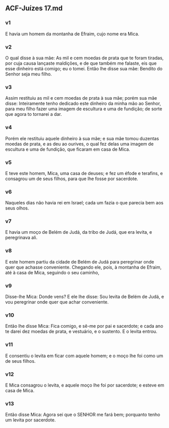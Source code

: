## ACF-Juízes 17.md
### v1
 E havia um homem da montanha de Efraim, cujo nome era Mica.
### v2
 O qual disse à sua mãe: As mil e cem moedas de prata que te foram tiradas, por cuja causa lançaste maldições, e de que também me falaste, eis que esse dinheiro está comigo; eu o tomei. Então lhe disse sua mãe: Bendito do Senhor seja meu filho.
### v3
 Assim restituiu as mil e cem moedas de prata à sua mãe; porém sua mãe disse: Inteiramente tenho dedicado este dinheiro da minha mão ao Senhor, para meu filho fazer uma imagem de escultura e uma de fundição; de sorte que agora to tornarei a dar.
### v4
 Porém ele restituiu aquele dinheiro à sua mãe; e sua mãe tomou duzentas moedas de prata, e as deu ao ourives, o qual fez delas uma imagem de escultura e uma de fundição, que ficaram em casa de Mica.
### v5
 E teve este homem, Mica, uma casa de deuses; e fez um éfode e terafins, e consagrou um de seus filhos, para que lhe fosse por sacerdote.
### v6
 Naqueles dias não havia rei em Israel; cada um fazia o que parecia bem aos seus olhos.
### v7
 E havia um moço de Belém de Judá, da tribo de Judá, que era levita, e peregrinava ali.
### v8
 E este homem partiu da cidade de Belém de Judá para peregrinar onde quer que achasse conveniente. Chegando ele, pois, à montanha de Efraim, até à casa de Mica, seguindo o seu caminho,
### v9
 Disse-lhe Mica: Donde vens? E ele lhe disse: Sou levita de Belém de Judá, e vou peregrinar onde quer que achar conveniente.
### v10
 Então lhe disse Mica: Fica comigo, e sê-me por pai e sacerdote; e cada ano te darei dez moedas de prata, e vestuário, e o sustento. E o levita entrou.
### v11
 E consentiu o levita em ficar com aquele homem; e o moço lhe foi como um de seus filhos.
### v12
 E Mica consagrou o levita, e aquele moço lhe foi por sacerdote; e esteve em casa de Mica.
### v13
 Então disse Mica: Agora sei que o SENHOR me fará bem; porquanto tenho um levita por sacerdote.
